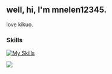 well, hi, I'm mnelen12345.
---
love kikuo.

### Skills
[![My Skills](https://skillicons.dev/icons?i=css,html,js,py,cs,unity)](https://skillicons.dev)

![](https://tenor.com/view/bocchi-the-rock-bocchi-gif-26931504)
